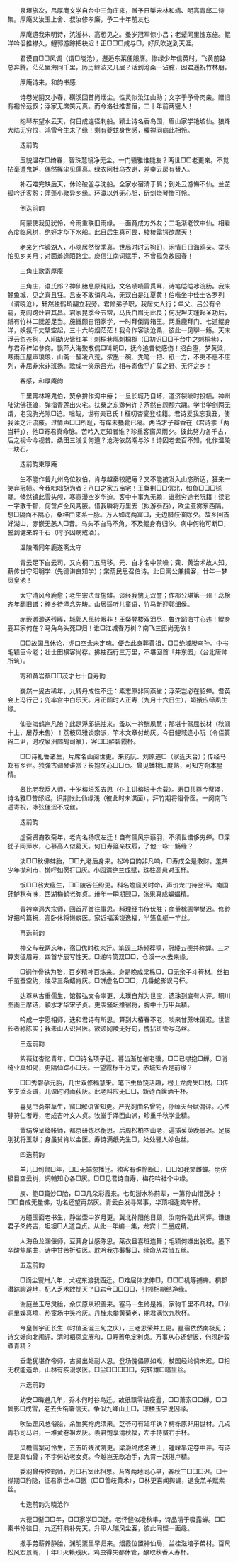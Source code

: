 <!-- { "loadSidebar": true } -->
　　泉垣旅次，吕厚庵文学自台中三角庄来，赠予日椠宋林和靖、明高青邱二诗集。厚庵父汝玉上舍、叔汝修孝廉，予二十年前友也

　　厚庵遗我宋明诗，沆瀣林、高想见之。蚤岁冠军惊小吕；老颦同里愧东施。鲲洋吟侣推襟久，鲤郭游踪把袂迟！正□□□咸与□，好风吹送到天涯。

　　君谟自□□风调（谓□晓沧），邂逅东莱便服膺。惨绿少年信英时，飞黄前路总奔腾。茫茫蜃海同千里，历历鲸波又几层？话到沧桑一沾臆，因君遥祝竹林朋。

　　厚庵诗来，和韵书感

　　诗卷光阴又小春，磺溪回首尚烟尘。性灵似汝江山助；文字于予骨肉亲。赠旧有袍怜范叔；浮家无席笑元真。而今洛社推耆宿，二十年前两璧人！

　　抱琴东望水云天，何日成连径刺船。颖士诗名香岛国，眉山家学艳坡仙。狼烽大陆无穷恨，鸿雪今生未了缘！剩有夔蚿身世感，臞禅同病此相怜。

　　迭前韵

　　玉貌温存□绮春，智珠慧镜净无尘。一门骚雅谁能友？两世□□老更亲。不觉拈毫遭鬼妒，偶然挥尘见儒真。绿衣阿杜乌衣谢，差幸云房有替人。

　　补石难完缺后天，休论破釜与沈船。全家水宿清于鹤；到处云游悔不仙。兰芷孤吟迁客怨；萍蓬小聚异乡缘。环瀛以外无心胆，斫剑烧琴惨可怜。

　　倒迭前韵

　　阿蒙使我见犹怜，今雨重联旧雨缘。一面竟成方外友；二毛渐老饮中仙。相看态度临风树，绝好才华下水船。此日后生真可畏，棱棱霜锷欲摩天！

　　老来乞作镜湖人，小隐居然贺季真。世局时时云狗幻，闲情日日海鸥亲。举头怕见乡关月；对面羞逢陌路尘。庾信江南词赋手，不曾孤负故园春！

　　三角庄歌寄厚庵

　　三角庄，谁氏郎？神仙胎息原纯阳，文名啧啧雷贯耳，诗笔皑皑冰浣肠。我来鲤鱼城，见之喜且狂。吕安不敢诮凡鸟，无双自是江夏黄！伯喈坐中佳士各罗列（谓晓沧），轩然独鹤矫翮立我旁。君修弟子职，我居丈人行；单父、吕公有令嗣，充闾跨灶君其昌。君家昆季今五常，马氏白眉无此良；何况坦夫踵起圣功后，祇有竹林二阮差足当。施雠颇自诩家学，一时拜倒青箱王。两重鹿拜门、七道鲲身洋，妖氛千丈擘空起，三十六屿烟茫茫！我今作客谈沧桑，彼此一见聊一觞。天末浮云忽苍狗，人间劫火皆红羊！刺桐巷隔刺桐郡（□初识□□于台中之刺桐巷），与君乔梓如参商。飘萍大海聚散偶□叫胡□，抚今追昔徒感伤！招白堕，梦黄粱，寒雨压屋声琅琅，山斋一醉凌八荒。浓墨一碗、秃笔一把、纸一方，不夷不惠不庄列，非屈非宋非班扬。歌成一笑示吕光，相与寄傲乎广莫之野、无怀之乡！

　　客感，和厚庵韵

　　千里箐林啼鬼伯，燹余拚作沟中瘠；一旦长城乃自坏，道济裂眦时投帻。神州陆沈佛筏渡，弹指青莲出火宅。扶桑之东渺何许？苶然自顾颓六翮。学书学剑两无谓，老我驹光隙□迫。咄哉，世有夫已氏！枉叨杏宴登桂籍。君诗爱我忘我丑，使我读之汗流腋。过情声□□所耻，有痒未搔靴已隔。两当才子瓣香在（君诗崇「两当轩」），他□寄君真命脉。苦吟入定知者谁？珍重客窗风雨夕。彼此努力各千古，后之视今今视昔。桑田三浅复何道？沧海依然潮与汐！诗囚老去百不知，化作温陵一块石。

　　迭前韵柬厚庵

　　生不能作督九州岛位牧伯，肯与越秦较肥瘠？又不能披发入山恣所适，狂来一笑弃冠帻。今我咄咄胡为者？八口之家五亩宅！王粲荆□□信北，如鱼□□□铩翮。倏然镜此雪头颅，寒意漫空岁华迫。客中十事九无赖，谁慰穷途老阮籍！读君一字散千郁，何啻卢仝风两腋。惜我瞬将万里去（拟游泰西），欧尘亚雾东西隔。想□隔面不隔心，桑梓由来系一脉。万人如海两寓□，无边腊鼓催除夕。故乡回首好湖山，赤嵌无恙人□昔。乌头不白马不角，不及鲲身有归汐。病中何物可断□，誓到健来醉千石（时予因病戒酒）。

　　温陵晤同年鹿遂斋太守

　　青云足下白云司，又向桐门五马移。元、白才名中禁噪；龚、黄治术故人知。薪传世守阳明学（先德讲良知学）；棠荫民思召伯诗。此日寓公兼揖客，廿年一梦凤皇池！

　　太守清风今鹿愈；老生宗法昔施雠。谈经我愧无双誉；作郡公堪第一州！蕊榜齐年翻旧谱；梓乡待泽念先畴。山居遥听儿童语，竹马新迎郭细侯。

　　赤嵌渺渺送残晖，城郭人民转眼非！王粲登楼双泪尽，鲁连蹈海寸心违！鲲身鹿耳家何在？马角乌头死□归！谁□江城春万树？南飞三匝尚无依！

　　□□故国且休论，虎口空余未定魂。便合此身葬黄祖，□□绝域媵乌孙。中书毛颖臣今老；壮士田横客尚存。拂袖西行三万里，不堪回首「井东园」（台北唐帅所筑）。

　　寄和黄岩蔡□□茂才七十自寿韵

　　巍然一叟古稀年，九转丹成性不迁：素志原非同燕雀；浮荣岂必在貂蝉。耆英会上冯行己；兜率宫中白乐天。月正圆时人正寿（九月十六日生），姮娥应缔夙生缘。

　　仙姿海鹤岂凡胎？此是浮邱挹袖来。蚤以一衿酬夙慧；那堪十驾屈长材（秋闾十上，屡荐未售）！荔枝风雅谈宗派，竿木文章付劫灰。今日鲤城逢小阮（令侄篔谷二尹，时权泉洲鹧鸪司篆），客□□醉碧霞杯。

　　□□诗礼鲁诸生，片席名山阅世更。来药阮、刘原道□（家近天台）；传经马郑有乡评。独弹古调琴谁赏？长抱冬心□□贞。曾见蟠桃□度熟，可知方朔本星精。

　　皋比老我忝人师，十岁榕坛系去思（仆主讲榕坛十余载）。寿□共尊今蔡泽，诗名雅□昔邱迟。识荆怅此仙缘浅（彼此时未谋面），拜竹期将俗骨医。一阕南飞遥寄祝，冰弦僵涩不成丝。

　　迭前韵

　　虚斋贤裔牧斋年，老向名扬叹左迁！自有儒风宗蔡羽，不须世谱侈穷蝉。□深犹子同萍水，心慕高人似葛天。何日寿筵亲杖履，了他一咏一觞缘？

　　淡□□秋佛蚌胎，□□九老后身来。松吟自韵非凡响，□寿成全是散财。羞共少年抛利市，懒呼如愿打□灰。小园清绝兰成赋，珠柱高悬对玉杯。

　　饭□□翁太瘦生，□□陵谷任纷更。科名蟾窟关时命，声价龙门待品评。南国莼鲈秋有味，西湖梅鹤老弥贞。卅年一瞬期颐□，张果真成蝙蝠精。

　　青衿幸遇大宗师，回首芹黉往事思。料理经书传伏胜；商量稼圃学樊迟。修龄好把吟篇祝，高卧休将懒癖医。家近福溪饶逸福，半篷鱼艇一竿丝。

　　再迭前韵

　　神交与我两忘年，宿□优时秩未迁。笔砚三场频荐鹗，冠緌五德共称蝉。三才算亥征眉寿，四首华辰写性天。□递吟筒双□□，仓溪一水去来缘。

　　□铜作骨铁为胎，百岁精神百炼来。身是晚成梁栋□，□无余子斗筲材。丝抽千茧蚕空约，烛尽三条蜡肯灰。□饼虚名□□□，几番蛇影误弓杯。

　　达尊从古重儒生，馆毂弘文令率更，太璞自然为世宝，遗珠到底有人评。辋川图画王摩诘，頖水才华宋子贞。更羡骚坛推宿将，胸中十万甲兵精。

　　吟成一字愿相师，迭和君诗有所思。算到大椿春不老，啖来甘蔗味偏迟。世皆长者称陈实；我未山人识吕医。欲颂冈陵无好句，愧拈斑管写乌丝。

　　三迭前韵

　　紫薇红杏忆青年，□□诗名项子迁。暮齿渐加催老骥，□□已噤抱□蝉。□消绮业真如偈，更隔仙踪小□天。一望霞标千万丈，赤城知否是前缘？

　　□□秀碧孕元胎，几世双修福慧来。笔下虫鱼饶活趣，榜上龙虎失□材。□传岁岁添茶谱，儿课时时画荻灰。此老料应无□□，新诗百箧酒千杯。

　　喜见书斋带草生，窗□解语雀知更。严光剡曲名曾钓，孙绰天台赋偶评。心性静符仁者寿，老成吉叶文人贞。牧堂手泽西山派，珍重千秋学业精。

　　黄绢辞呈绛帐师，都京研炼尽衡思。后周松柏空山老，遍插茱萸晚景迟。足屡刖犹将玉献；身虽贫肯以金医。寿诗满纸先生□，处处骚人妙色丝。

　　四迭前韵

　　羊儿□到鼠□年，□□无端忽播迁。独客有谁怜断□，□□如我笑雌蝉。朋侪极目空云树，词翰知心各□灰。□□见君诗自寿，梅花吟社个中缘。

　　庾、鲍□篇妙□胎，□□几朵彩霞来。七旬浙水称前辈，一第孙山惜茂才！□□自成无量佛，功名还望再然灰。青云白发寻常事，华顶相逢笑举杯。

　　方瞳玉面老书生，静坐壶中岁月更。冀北孙阳他日顾，汝南许劭此间评。谦谦君子爻终吉，坦坦□人道自贞。从此一年编一集，龙宾十二墨成精。

　　人海鱼龙溷偃师，豆萁身世感陈思。莱衣且喜斑连舞；毛颖何嫌出脱迟。墨下辛酸焦尾曲，诗中甘苦折肱医。耽吟我亦鬑鬑□，续命从君借五丝。

　　五迭前韵

　　□谪尘寰卅六年，犬戎东渡我西迁。□难屈体求伸□，□□□机等捕蝉。桐郡潜踪聊避地，杞人乏术敢忧天？□岩今□□□□，引领相期结净缘。

　　谢庭兰玉尽灵胎，余庆原从积善来。塞马一生终是福，家驹千里不凡材。□仙洞里娱真境，热宦场中笑冷灰。丹桂未攀黄菊老，期君满饮九秋杯。

　　今皇御宇正长生（时值圣诞三旬之庆），三老恩荣并五更。星宿依然南极见；诗文好向北闱评。清时梧凤宜赓和，□寿蓍龟定利贞。万事从心还健饭，何须辟榖煮青精？

　　垂耄犹堪作帝师，古贤出处耐人思。登场傀儡原如戏，杖国经纶倘未迟。□相无权能造命，山林有疾漫求医。□尘□□□□□，宛转雄□暗里丝。

　　六迭前韵

　　幼安□晦避几年，乔木何时谷鸟迁。故纸飘零钻瘦蠹，□□萧索□□蝉。□□鬓影□成雪，老去头衔署信天。争似九峰山上□，琼楼玉宇说因缘。

　　吹坠罡风总俗胎，余生笑捋虎须来。芝苓可有延年诀？樗栎原非用世材。几点青衫司马泪，一堆黄卷祖龙灰。羡君饱享清秋福，左手持螯右手杯。

　　风檐雪案可怜生，五五听残试院更。梁灏终成名进士，锺嵘早定卷中评。有诗便是真仙骨；不字何妨老女贞。今越岂无欧冶手，九霄一跃湛卢精。

　　委羽曾传控鹤师，丹□石室此相思。苔岑两地同心早，春秋三□□□迟。□士襟期□豹隐，征君家世本□医（□□善岐黄术），□林更喜闻舆诵，退食羔羊赋素丝。

　　七迭前韵为晓沧作

　　大德□惭□□年，□□家学□□迁。老怀健似凌秋隼，诗品清于吸露蝉。□□秦书怜往日，九还轩鼎补先天。升平人瑞风尘客，彼此同悭一面缘。

　　撒手劳薪养静胎，渊明栗里早归来。烟霞位置神仙局，兰桂滋培子弟材。百尺松风宏景阁，十年□火赖残灰。鸡虫得失都休管，酿取秋香入寿杯。

